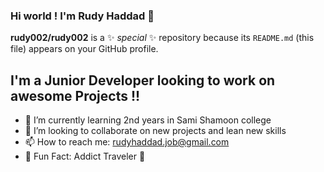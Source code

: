 ### Hi world ! I'm Rudy Haddad 👋


**rudy002/rudy002** is a ✨ _special_ ✨ repository because its `README.md` (this file) appears on your GitHub profile.

## I'm a Junior Developer looking to work on awesome Projects !!

- 🌱 I’m currently learning 2nd years in Sami Shamoon college
- 👯 I’m looking to collaborate on new projects and lean new skills
- 📫 How to reach me: rudyhaddad.job@gmail.com
- 🎯 Fun Fact: Addict Traveler 🛫


